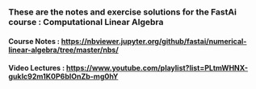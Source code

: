 ### These are the notes and exercise solutions for the FastAi course :  Computational Linear Algebra

#### Course Notes : https://nbviewer.jupyter.org/github/fastai/numerical-linear-algebra/tree/master/nbs/
#### Video Lectures : https://www.youtube.com/playlist?list=PLtmWHNX-gukIc92m1K0P6bIOnZb-mg0hY

